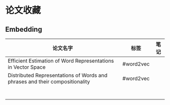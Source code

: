 # 论文收藏

## Embedding

| 论文名字                                                     | 标签      | 笔记 |
| ------------------------------------------------------------ | --------- | ---- |
| Efficient Estimation of Word Representations in Vector Space | #word2vec |      |
| Distributed Representations of Words and phrases and their compositionality | #word2vec |      |
|                                                              |           |      |
|                                                              |           |      |
|                                                              |           |      |
|                                                              |           |      |
|                                                              |           |      |
|                                                              |           |      |
|                                                              |           |      |

